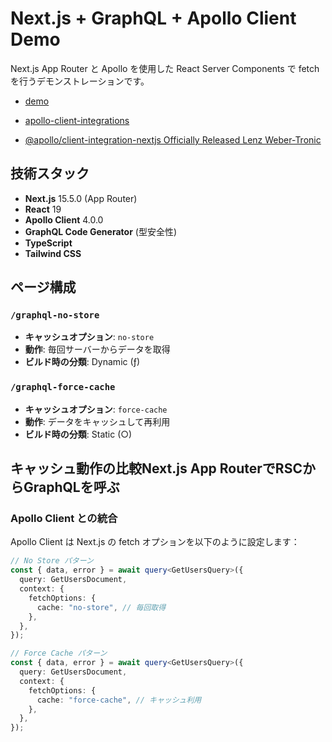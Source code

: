 # Next.js + GraphQL + Apollo Client Demo

Next.js App Router と Apollo を使用した React Server Components で fetch を行うデモンストレーションです。

- [demo](https://nextjs-graphql-xi.vercel.app/)

- [apollo-client-integrations](https://github.com/apollographql/apollo-client-integrations/tree/main/packages/nextjs)

- [@apollo/client-integration-nextjs Officially Released Lenz Weber-Tronic](https://www.apollographql.com/blog/apollo-client-integration-nextjs-officially-released)



## 技術スタック

- **Next.js** 15.5.0 (App Router)
- **React** 19
- **Apollo Client** 4.0.0
- **GraphQL Code Generator** (型安全性)
- **TypeScript**
- **Tailwind CSS**

## ページ構成

### `/graphql-no-store`
- **キャッシュオプション**: `no-store`
- **動作**: 毎回サーバーからデータを取得
- **ビルド時の分類**: Dynamic (ƒ)

### `/graphql-force-cache`
- **キャッシュオプション**: `force-cache`
- **動作**: データをキャッシュして再利用
- **ビルド時の分類**: Static (○)

## キャッシュ動作の比較Next.js App RouterでRSCからGraphQLを呼ぶ
### Apollo Client との統合

Apollo Client は Next.js の fetch オプションを以下のように設定します：

```typescript
// No Store パターン
const { data, error } = await query<GetUsersQuery>({
  query: GetUsersDocument,
  context: {
    fetchOptions: {
      cache: "no-store", // 毎回取得
    },
  },
});

// Force Cache パターン
const { data, error } = await query<GetUsersQuery>({
  query: GetUsersDocument,
  context: {
    fetchOptions: {
      cache: "force-cache", // キャッシュ利用
    },
  },
});
```

